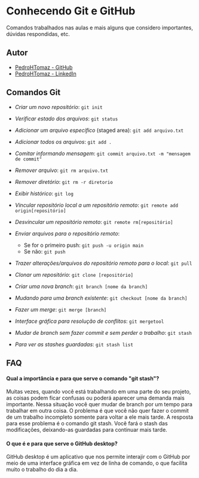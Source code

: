 # Conhecendo Git e GitHub

Comandos trabalhados nas aulas e mais alguns que considero importantes, dúvidas respondidas, etc.


## Autor

- [PedroHTomaz - GitHub](https://github.com/PedroHTomaz)
- [PedroHTomaz - LinkedIn](https://www.linkedin.com/in/pedro-henrique-tomaz-vieira-ti/)


## Comandos Git

* *Criar um novo repositório*: `git init`

* *Verificar estado dos arquivos*: `git status`

* *Adicionar um arquivo específico* (staged area): `git add arquivo.txt`

* *Adicionar todos os arquivos*: `git add .`

* *Comitar informando mensagem*: `git commit arquivo.txt -m "mensagem de commit"`

* *Remover arquivo*: `git rm arquivo.txt`

* *Remover diretório*: `git rm -r diretorio`

* *Exibir histórico*: `git log`

* *Vincular repositório local a um repositório remoto*: `git remote add origin[repositório]`

* *Desvincular um repositório remoto*: `git remote rm[repositório]`

* *Enviar arquivos para o repositório remoto*:

   * Se for o primeiro push: `git push -u origin main`
   * Se não: `git push`

* *Trazer alterações/arquivos do repositório remoto para o local*: `git pull`

* *Clonar um repositório*: `git clone [repositório]`

* *Criar uma nova branch*: `git branch [nome da branch]`

* *Mudando para uma branch existente*: `git checkout [nome da branch]`

* *Fazer um merge*: `git merge [branch]`

* *Interface gráfica para resolução de conflitos*: `git mergetool`

* *Mudar de branch sem fazer commit e sem perder o trabalho*: `git stash`

* *Para ver as stashes guardadas*: `git stash list`


## FAQ

#### Qual a importância e para que serve o comando "git stash"?

Muitas vezes, quando você está trabalhando em uma parte do seu projeto, as coisas podem ficar confusas ou poderá aparecer uma demanda mais importante. Nessa situação você quer mudar de branch por um tempo para trabalhar em outra coisa. O problema é que você não quer fazer o commit de um trabalho incompleto somente para voltar a ele mais tarde. A resposta para esse problema é o comando git stash. Você fará o stash das modificações, deixando-as guardadas para continuar mais tarde. 

#### O que é e para que serve o GitHub desktop?

GitHub desktop é um aplicativo que nos permite interajir com o GitHub por meio de uma interface gráfica em vez de linha de comando, o que facilita muito o trabalho do dia a dia.